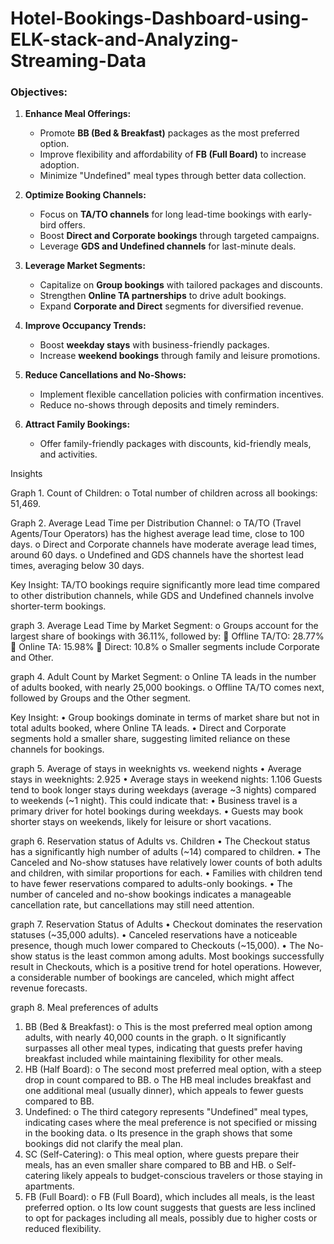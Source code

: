 # Hotel-Bookings-Dashboard-using-ELK-stack-and-Analyzing-Streaming-Data

### Objectives:

1. **Enhance Meal Offerings:**  
   - Promote **BB (Bed & Breakfast)** packages as the most preferred option.  
   - Improve flexibility and affordability of **FB (Full Board)** to increase adoption.  
   - Minimize "Undefined" meal types through better data collection.

2. **Optimize Booking Channels:**  
   - Focus on **TA/TO channels** for long lead-time bookings with early-bird offers.  
   - Boost **Direct and Corporate bookings** through targeted campaigns.  
   - Leverage **GDS and Undefined channels** for last-minute deals.

3. **Leverage Market Segments:**  
   - Capitalize on **Group bookings** with tailored packages and discounts.  
   - Strengthen **Online TA partnerships** to drive adult bookings.  
   - Expand **Corporate and Direct** segments for diversified revenue.

4. **Improve Occupancy Trends:**  
   - Boost **weekday stays** with business-friendly packages.  
   - Increase **weekend bookings** through family and leisure promotions.

5. **Reduce Cancellations and No-Shows:**  
   - Implement flexible cancellation policies with confirmation incentives.  
   - Reduce no-shows through deposits and timely reminders.

6. **Attract Family Bookings:**  
   - Offer family-friendly packages with discounts, kid-friendly meals, and activities.  

Insights

Graph 1. Count of Children:
o	Total number of children across all bookings: 51,469.

Graph 2.	Average Lead Time per Distribution Channel:
o	TA/TO (Travel Agents/Tour Operators) has the highest average lead time, close to 100 days.
o	Direct and Corporate channels have moderate average lead times, around 60 days.
o	Undefined and GDS channels have the shortest lead times, averaging below 30 days.

Key Insight: TA/TO bookings require significantly more lead time compared to other distribution channels, while GDS and Undefined channels involve shorter-term bookings.

graph 3. Average Lead Time by Market Segment:
o	Groups account for the largest share of bookings with 36.11%, followed by:
	Offline TA/TO: 28.77%
	Online TA: 15.98%
	Direct: 10.8%
o	Smaller segments include Corporate and Other.

graph 4. Adult Count by Market Segment:
o	Online TA leads in the number of adults booked, with nearly 25,000 bookings.
o	Offline TA/TO comes next, followed by Groups and the Other segment.

Key Insight:
•	Group bookings dominate in terms of market share but not in total adults booked, where Online TA leads.
•	Direct and Corporate segments hold a smaller share, suggesting limited reliance on these channels for bookings.

graph 5. Average of stays in weeknights vs. weekend nights
•	Average stays in weeknights: 2.925
•	Average stays in weekend nights: 1.106
  Guests tend to book longer stays during weekdays (average ~3 nights) compared to weekends (~1 night). This could indicate that:
•	Business travel is a primary driver for hotel bookings during weekdays.
•	Guests may book shorter stays on weekends, likely for leisure or short vacations.

graph 6. Reservation status of Adults vs. Children
•	The Checkout status has a significantly high number of adults (~14) compared to children.
•	The Canceled and No-show statuses have relatively lower counts of both adults and children, with similar proportions for each.
•	Families with children tend to have fewer reservations compared to adults-only bookings.
•	The number of canceled and no-show bookings indicates a manageable cancellation rate, but cancellations may still need attention.

graph 7. Reservation Status of Adults
•	Checkout dominates the reservation statuses (~35,000 adults).
•	Canceled reservations have a noticeable presence, though much lower compared to Checkouts (~15,000).
•	The No-show status is the least common among adults.
Most bookings successfully result in Checkouts, which is a positive trend for hotel operations. However, a considerable number of bookings are canceled, which might affect revenue forecasts.

graph 8. Meal preferences of adults
1.	BB (Bed & Breakfast):
o	This is the most preferred meal option among adults, with nearly 40,000 counts in the graph.
o	It significantly surpasses all other meal types, indicating that guests prefer having breakfast included while maintaining flexibility for other meals.
2.	HB (Half Board):
o	The second most preferred meal option, with a steep drop in count compared to BB.
o	The HB meal includes breakfast and one additional meal (usually dinner), which appeals to fewer guests compared to BB.
3.	Undefined:
o	The third category represents "Undefined" meal types, indicating cases where the meal preference is not specified or missing in the booking data.
o	Its presence in the graph shows that some bookings did not clarify the meal plan.
4.	SC (Self-Catering):
o	This meal option, where guests prepare their meals, has an even smaller share compared to BB and HB.
o	Self-catering likely appeals to budget-conscious travelers or those staying in apartments.
5.	FB (Full Board):
o	FB (Full Board), which includes all meals, is the least preferred option.
o	Its low count suggests that guests are less inclined to opt for packages including all meals, possibly due to higher costs or reduced flexibility.






